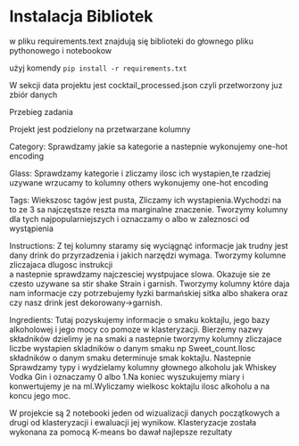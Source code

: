 # Instalacja Bibliotek
w pliku requirements.text  znajdują się biblioteki do głownego pliku pythonowego i notebookow

użyj komendy ```pip install -r requirements.txt ```

W sekcji data projektu jest cocktail_processed.json czyli przetworzony juz zbiór danych

Przebieg zadania

Projekt jest podzielony na przetwarzane kolumny

Category: Sprawdzamy jakie sa kategorie a nastepnie wykonujemy one-hot encoding  

Glass: Sprawdzamy kategorie i zliczamy ilosc ich wystapien,te rzadziej uzywane wrzucamy to kolumny others wykonujemy one-hot encoding

Tags: Wiekszosc tagów jest pusta, Zliczamy ich wystapienia.Wychodzi na to ze 3 sa najczęstsze reszta ma marginalne znaczenie. Tworzymy kolumny dla tych najpopularniejszych i oznaczamy o albo w zaleznosci od wystąpienia  

Instructions: Z tej kolumny staramy się wyciągnąć informacje jak trudny jest dany drink do przyrzadzenia i jakich narzędzi wymaga. Tworzymy kolumne zliczajaca dlugosc instrukcji   
a nastepnie sprawdzamy najczesciej wystpujace slowa. Okazuje sie ze czesto uzywane sa stir shake Strain i garnish. Tworzymy kolumny które daja nam informacje czy potrzebujemy łyzki barmańskiej sitka albo shakera 
oraz czy nasz drink jest dekorowany->garnish.

Ingredients: Tutaj pozyskujemy informacje o smaku koktajlu, jego bazy alkoholowej i jego mocy co pomoze w klasteryzacji. Bierzemy nazwy składników dzielimy je na smaki a nastepnie tworzymy kolumny zliczajace 
liczbe wystapien skladników o danym smaku np Sweet_count.Ilosc składników o danym smaku determinuje smak koktajlu. Nastepnie Sprawdzamy typy i wydzielamy kolumny głownego alkoholu jak Whiskey Vodka Gin
i oznaczamy 0 albo 1.Na koniec wyszukujemy miary i konwertujemy je na ml.Wyliczamy wielkosc koktajlu ilosc alkoholu a na koncu jego moc.  


W projekcie są 2 notebooki jeden od wizualizacji danych początkowych a drugi od klasteryzacji i ewaluacji jej wynikow. Klasteryzacje została wykonana za pomocą K-means bo dawał najlepsze rezultaty 

